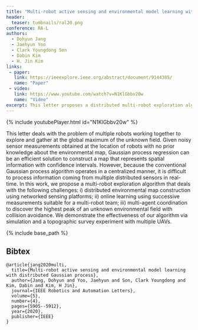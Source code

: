 ```yaml
---
title: "Multi-robot active sensing and environmental model learning with distributed Gaussian process"
header:
  teaser: tumbnails/ral20.png
conference: RA-L
authors:
  - Dohyun Jang
  - Jaehyun Yoo
  - Clark Youngdong Son
  - Dabin Kim
  - H. Jin Kim
links: 
 - paper: 
   link: https://ieeexplore.ieee.org/abstract/document/9144385/
   name: "Paper"
 - video:
   link: https://www.youtube.com/watch?v=N1KlGbbv20w
   name: "Video"
excerpt: This letter proposes a distributed multi-robot exploration algorithm that enables real-time mapping and peak-seeking in unknown environments using Gaussian process regression. The approach supports online learning, decentralized coordination, and collision avoidance, and is validated through simulations and real-world UAV experiments.
---
```


{% include youtubePlayer.html id="N1KlGbbv20w" %}

This letter deals with the problem of multiple robots working together to explore and gather at the global maximum of the unknown field. Given noisy sensor measurements obtained at the location of robots with no prior knowledge about the environmental map, Gaussian process regression can be an efficient solution to construct a map that represents spatial information with confidence intervals. However, because the conventional Gaussian process algorithm operates in a centralized manner, it is difficult to process information coming from multiple distributed sensors in real-time. In this work, we propose a multi-robot exploration algorithm that deals with the following challenges: i) distributed environmental map construction using networked sensing platforms; ii) online learning using successive measurements suitable for a multi-robot team; iii) multi-agent coordination to discover the highest peak of an unknown environmental field with collision avoidance. We demonstrate the effectiveness of our algorithm via simulation and a topographic survey experiment with multiple UAVs.

{% include base_path %}

## Bibtex <a id="bibtex"></a>
```
@article{jang2020multi,
  title={Multi-robot active sensing and environmental model learning with distributed Gaussian process},
  author={Jang, Dohyun and Yoo, Jaehyun and Son, Clark Youngdong and Kim, Dabin and Kim, H Jin},
  journal={IEEE Robotics and Automation Letters},
  volume={5},
  number={4},
  pages={5905--5912},
  year={2020},
  publisher={IEEE}
}
```